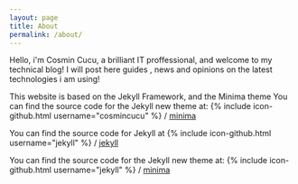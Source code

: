 ```yaml
---
layout: page
title: About
permalink: /about/
---
```


Hello, i'm Cosmin Cucu, a brilliant IT proffessional, and welcome to my technical blog! I will post here guides , news and opinions on the latest technologies i am using!


This website is based on the Jekyll Framework, and the Minima theme 
You can find the source code for the Jekyll new theme at:
{% include icon-github.html username="cosmincucu" %} /
[minima](https://github.com/cosmincucu/cosmincucu.github.io)

You can find the source code for Jekyll at
{% include icon-github.html username="jekyll" %} /
[jekyll](https://github.com/jekyll/jekyll)

You can find the source code for the Jekyll new theme at:
{% include icon-github.html username="jekyll" %} /
[minima](https://github.com/jekyll/minima)